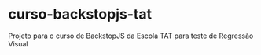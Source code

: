 # curso-backstopjs-tat
Projeto para o curso de BackstopJS da Escola TAT para teste de Regressão Visual
